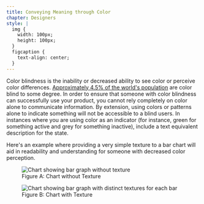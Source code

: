```yaml
---
title: Conveying Meaning through Color
chapter: Designers
style: |
  img {
    width: 100px;
    height: 100px;
  }
  figcaption {
    text-align: center;
  }
---
```

Color blindness is the inability or decreased ability to see color or perceive
color differences. [Approximately 4.5% of the world's
population](https://nei.nih.gov/health/color_blindness/facts_about) are color
blind to some degree. In order to ensure that someone with color blindness can
successfully use your product, you cannot rely completely on color alone to
communicate information. By extension, using colors or patterns alone to
indicate something will not be accessible to a blind users. In instances where
you are using color as an indicator (for instance, green for something active
and grey for something inactive), include a text equivalent description for the
state.

Here's an example where providing a very simple texture to a bar chart will aid in readability and understanding for someone with decreased color perception.

<figure>
  <img src="./images/color-meaning-solid.png" alt="Chart showing bar graph without texture">
  <figcaption>Figure A: Chart without Texture</figcaption>
</figure>

<figure>
  <img src="./images/color-meaning-texture.png" alt="Chart showing bar graph with distinct textures for each bar">
  <figcaption>Figure B: Chart with Texture </figcaption>
</figure>
